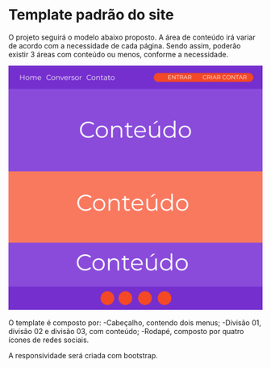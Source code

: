 # Template padrão do site

O projeto seguirá o modelo abaixo proposto. A área de conteúdo irá variar de acordo com a necessidade de cada página. Sendo assim, poderão existir 3 áreas com conteúdo ou menos, conforme a necessidade.

![Template](img/template_padrao.png)


O template é composto por:
    -Cabeçalho, contendo dois menus;
    -Divisão 01, divisão 02 e divisão 03, com conteúdo;
    -Rodapé, composto por quatro ícones de redes sociais.

A responsividade será criada com bootstrap.


